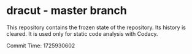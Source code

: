 # dracut - master branch

This repository contains the frozen state of the repository.
Its history is cleared. It is used only for static code
analysis with Codacy.

Commit Time: 1725930602